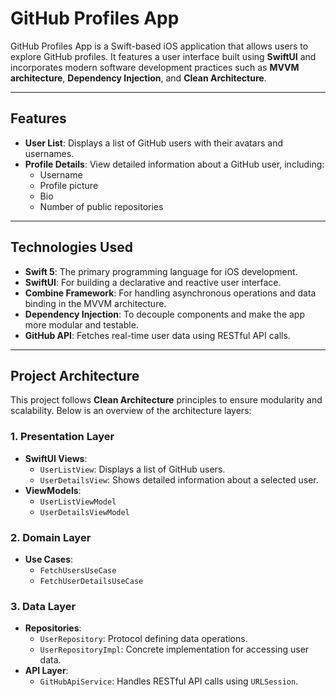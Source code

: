 # GitHub Profiles App

GitHub Profiles App is a Swift-based iOS application that allows users to explore GitHub profiles. It features a user interface built using **SwiftUI** and incorporates modern software development practices such as **MVVM architecture**, **Dependency Injection**, and **Clean Architecture**.

---

## Features

- **User List**: Displays a list of GitHub users with their avatars and usernames.
- **Profile Details**: View detailed information about a GitHub user, including:
  - Username
  - Profile picture
  - Bio
  - Number of public repositories

---

## Technologies Used

- **Swift 5**: The primary programming language for iOS development.
- **SwiftUI**: For building a declarative and reactive user interface.
- **Combine Framework**: For handling asynchronous operations and data binding in the MVVM architecture.
- **Dependency Injection**: To decouple components and make the app more modular and testable.
- **GitHub API**: Fetches real-time user data using RESTful API calls.

---

## Project Architecture

This project follows **Clean Architecture** principles to ensure modularity and scalability. Below is an overview of the architecture layers:

### **1. Presentation Layer**
- **SwiftUI Views**:
  - `UserListView`: Displays a list of GitHub users.
  - `UserDetailsView`: Shows detailed information about a selected user.
- **ViewModels**:
  - `UserListViewModel`
  - `UserDetailsViewModel`

### **2. Domain Layer**
- **Use Cases**:
  - `FetchUsersUseCase`
  - `FetchUserDetailsUseCase`

### **3. Data Layer**
- **Repositories**:
  - `UserRepository`: Protocol defining data operations.
  - `UserRepositoryImpl`: Concrete implementation for accessing user data.
- **API Layer**:
  - `GitHubApiService`: Handles RESTful API calls using `URLSession`.
